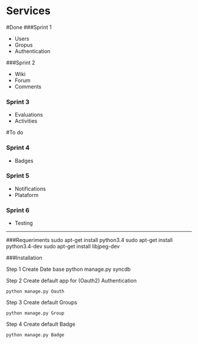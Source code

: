 Services
===================

#Done
###Sprint 1
  * Users
  * Gropus
  * Authentication

###Sprint 2
* Wiki
* Forum
* Comments

### Sprint 3
* Evaluations
* Activities

#To do
### Sprint 4
 * Badges

### Sprint 5
 * Notifications
 * Plataform

### Sprint 6
 * Testing

______________________
###Requeriments
    sudo apt-get install python3.4
    sudo apt-get install python3.4-dev
    sudo apt-get install libjpeg-dev

###Installation

Step 1
Create Date base
    python manage.py syncdb

Step 2
Create default app for (Oauth2) Authentication

	python manage.py Oauth

Step 3
Create default Groups
	
	python manage.py Group
	
Step 4
Create default Badge
	
	python manage.py Badge
